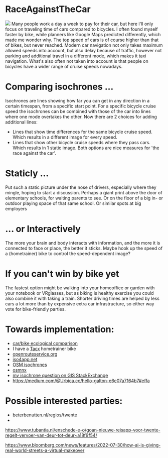 # RaceAgainstTheCar

<img src="https://repository-images.githubusercontent.com/145345464/710bf900-7a04-11eb-8f2f-e5b9ec73c6b2">
Many people work a day a week to pay for their car, but here I'll only focus on traveling time of cars compared to bicycles.
I often found myself faster by bike, while planners like Google Maps predicted differently, which made me wonder why.
The top speed of cars is of course higher than that of bikes, but never reached. Modern car navigation not only takes maximum allowed speeds into account, but also delay because of traffic, however not parking and additional travel in a different mode, which makes it taxi navigation. What's also often not taken into account is that people on bicycles have a wider range of cruise speeds nowadays.

Comparing isochrones ...
========================
Isochrones are lines showing how far you can get in any direction in a certain timespan, from a specific start point.
For a specific bicycle cruise speed the isochrones can be combined with those of the car into lines where one mode overtakes the other. Now there are 2 choices for adding additional lines:
- Lines that show time differences for the same bicycle cruise speed. Which results in a different image for every speed.
- Lines that show other bicycle cruise speeds where they pass cars. Which results in 1 static image.
Both options are nice measures for 'the race against the car'.

Staticly ...
=============
Put such a static picture under the nose of drivers, especially where they mingle, hoping to start a discussion. Perhaps a giant print above the door of elementary schools, for waiting parents to see. Or on the floor of a big in- or outdoor playing space of that same school. Or similar spots at big employers

... or Interactively
====================
The more your brain and body interacts with information, and the more it is connected to face or place, the better it sticks. Maybe hook up the speed of a (hometrainer) bike to control the speed-dependent image?


If you can't win by bike yet
============================
The fastest option might be walking into your homeoffice or garden with your notebook or VRglasses, but as biking is healthy exercise you could also combine it with taking a train. Shorter driving times are helped by less cars a lot more than by expensive extra car infrastructure, so either way vote for bike-friendly parties.

Towards implementation:
=======================
- [car/bike ecological comparison](https://www.omnicalculator.com/ecology/car-vs-bike)
- I have a [Tacx](https://tacx.com/) hometrainer bike
- [openrouteservice.org](https://openrouteservice.org/)
- [iso4app.net](https://www.iso4app.net/net/)
- [OSM isochrones](https://wiki.openstreetmap.org/wiki/Isochrone)
- [osmnx](https://osmnx.readthedocs.io/en/stable/)
- [my isochrone question on GIS StackExchange](https://gis.stackexchange.com/questions/389494/how-to-osm-isochrone-center-transportmode-maxspeed-time-color-transparency)
- https://medium.com/@Urbica.co/hello-galton-e6e07a7164b7#effa

Possible interested parties:
============================
- beterbenutten.nl/regios/twente
- 

https://www.tubantia.nl/enschede-e-o/goan-nieuwe-reisapp-voor-twente-regelt-vervoer-van-deur-tot-deur~a18f9f54/

https://www.bloomberg.com/news/features/2022-07-30/how-ai-is-giving-real-world-streets-a-virtual-makeover
